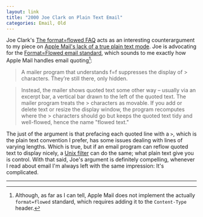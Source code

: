 ```yaml
---
layout: link
title: "2000 Joe Clark on Plain Text Email"
categories: Email, Old
---
```


Joe Clark's [The format=flowed FAQ](https://joeclark.org/ffaq.html) acts as an interesting counterargument to my piece on [Apple Mail's lack of a true plain text mode](https://blog.robenkleene.com/2019/04/14/apple-mail-doesnt-support-plain-text/). Joe is advocating for the [Format=Flowed email standard](https://www.ietf.org/rfc/rfc2646.txt), which sounds to me exactly how Apple Mail handles email quoting[^noformatflowed]:

> A mailer program that understands f=f suppresses the display of > characters. They’re still there, only hidden.

> Instead, the mailer shows quoted text some other way – usually via an excerpt bar, a vertical bar drawn to the left of the quoted text. The mailer program treats the > characters as movable. If you add or delete text or resize the display window, the program recomputes where the > characters should go but keeps the quoted text tidy and well-flowed, hence the name "flowed text."

The just of the argument is that prefacing each quoted line with a `>`, which is the plain text convention I prefer, has some issues dealing with lines of varying lengths. Which is true, but if an email program can reflow quoted text to display nicely, a [Unix filter](https://en.wikipedia.org/wiki/Filter_(software)) can do the same; what plain text give you is control. With that said, Joe's argument is definitely compelling, whenever I read about email I'm always left with the same impression: It's complicated.

* * *

[^noformatflowed]: Although, as far as I can tell, Apple Mail does not implement the actually `format=flowed` standard, which requires adding it to the `Content-Type` header.
